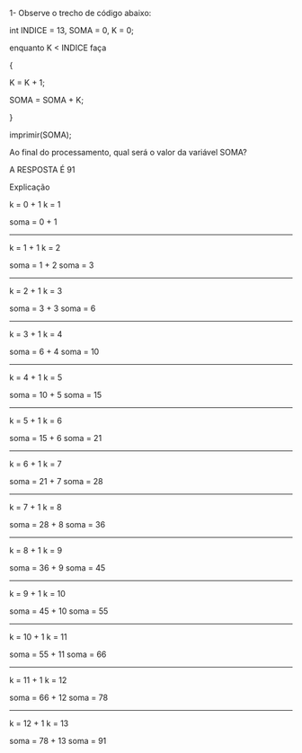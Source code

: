 1- Observe o trecho de código abaixo:

int INDICE = 13, SOMA = 0, K = 0;

enquanto K < INDICE faça

{

K = K + 1;

SOMA = SOMA + K;

}

imprimir(SOMA);

Ao final do processamento, qual será o valor da variável SOMA?

A RESPOSTA É 91

Explicação

k = 0 + 1
k = 1

soma = 0 + 1

-------------------------
k = 1 + 1
k = 2

soma = 1 + 2
soma = 3

-------------------------
k = 2 + 1
k = 3

soma = 3 + 3
soma = 6

-------------------------
k = 3 + 1
k = 4

soma = 6 + 4
soma = 10

------------------------
k = 4 + 1
k = 5

soma = 10 + 5
soma = 15

------------------------
k = 5 + 1
k = 6

soma = 15 + 6
soma = 21

------------------------
k = 6 + 1
k = 7

soma = 21 + 7
soma = 28

------------------------
k = 7 + 1
k = 8

soma = 28 + 8
soma = 36

------------------------
k = 8 + 1
k = 9

soma = 36 + 9
soma = 45

------------------------
k = 9 + 1
k = 10

soma = 45 + 10
soma = 55

------------------------
k = 10 + 1
k = 11

soma = 55 + 11
soma = 66

-----------------------
k = 11 + 1
k = 12

soma = 66 + 12
soma = 78

-----------------------
k = 12 + 1
k = 13

soma = 78 + 13
soma = 91